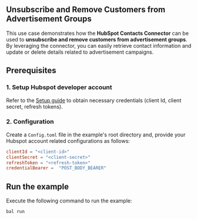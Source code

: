 ## Unsubscribe and Remove Customers from Advertisement Groups

This use case demonstrates how the **HubSpot Contacts Connector** can be used to **unsubscribe and remove customers from advertisement groups**. By leveraging the connector, you can easily retrieve contact information and update or delete details related to advertisement campaigns.

## Prerequisites

### 1. Setup Hubspot developer account

Refer to the [Setup guide](../../ballerina/Package.md#setup-guide) to obtain necessary credentials (client Id, client secret, refresh tokens).

### 2. Configuration

Create a `Config.toml` file in the example's root directory and, provide your Hubspot account related configurations as follows:

```toml
clientId = "<client-id>"
clientSecret = "<client-secret>"
refreshToken = "<refresh-token>"
credentialBearer =  "POST_BODY_BEARER"
```

## Run the example

Execute the following command to run the example:

```bash
bal run
```